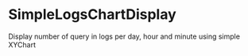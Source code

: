 # SimpleLogsChartDisplay
Display number of query in logs per day, hour and minute using simple XYChart
